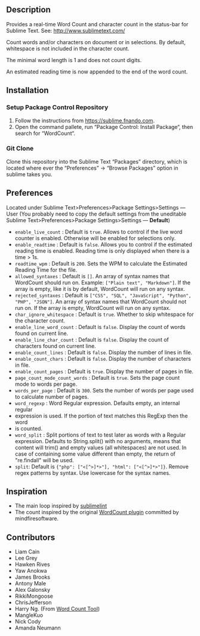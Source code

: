 ## Description

Provides a real-time Word Count and character count in the status-bar for
Sublime Text. See: http://www.sublimetext.com/

Count words and/or characters on document or in selections. By default,
whitespace is not included in the character count.

The minimal word length is 1 and does not count digits.

An estimated reading time is now appended to the end of the word count.

## Installation

### Setup Package Control Repository

1. Follow the instructions from https://sublime.fnando.com.
2. Open the command pallete, run “Package Control: Install Package“, then search
   for “WordCount“.

### Git Clone

Clone this repository into the Sublime Text “Packages” directory, which is
located where ever the “Preferences” -> “Browse Packages” option in sublime
takes you.

## Preferences

Located under Sublime Text>Preferences>Package Settings>Settings — User
(You probably need to copy the default settings from the uneditable Sublime
Text>Preferences>Package Settings>Settings — **Default**)

- `enable_live_count` : Default is `true`. Allows to control if the live word
  counter is enabled. Otherwise will be enabled for selections only.
- `enable_readtime` : Default is `false`. Allows you to control if the estimated
  reading time is enabled. Reading time is only displayed when there is a time >
  1s.
- `readtime_wpm` : Default is `200`. Sets the WPM to calculate the Estimated
  Reading Time for the file.
- `allowed_syntaxes` : Default is `[]`. An array of syntax names that WordCount
  should run on. Example: `["Plain text", "Markdown"]`. If the array is empty,
  like it is by default, WordCount will run on any syntax.
- `rejected_syntaxes` : Default is
  `["CSS", "SQL", "JavaScript", "Python", "PHP", "JSON"]`. An array of syntax
  names that WordCount should not run on. If the array is empty, WordCount will
  run on any syntax.
- `char_ignore_whitespace` : Default is `true`. Whether to skip whitespace for
  the character count.
- `enable_line_word_count` : Default is `false`. Display the count of words
  found on current line.
- `enable_line_char_count` : Default is `false`. Display the count of characters
  found on current line.
- `enable_count_lines` : Default is `false`. Display the number of lines in
  file.
- `enable_count_chars` : Default is `false`. Display the number of characters in
  file.
- `enable_count_pages` : Default is `true`. Display the number of pages in file.
- `page_count_mode_count_words` : Default is `true`. Sets the page count mode to
  words per page.
- `words_per_page` : Default is `300`. Sets the number of words per page used to
  calculate number of pages.
- `word_regexp` : Word Regular expression. Defaults empty, an internal regular
- expression is used. If the portion of text matches this RegExp then the word
- is counted.
- `word_split` : Split portions of text to test later as words with a Regular
  expression. Defaults to String.split() with no arguments, means that content
  will trim() and empty values (all whitespaces) are not used. In case of
  containing some value different than empty, the return of "re.findall" will be
  used.
- `split`: Default is `{"php": ["<[^>]*>"], "html": ["<[^>]*>"]}`. Remove regex
  patterns by syntax. Use lowercase for the syntax names.

## Inspiration

- The main loop inspired by [sublimelint](https://github.com/lunixbochs/sublimelint)
- The count inspired by the original [WordCount plugin](http://code.google.com/p/sublime-text-community-packages/source/browse/#svn%2Ftrunk%2FWordCount) committed by mindfiresoftware.

## Contributors

- Liam Cain
- Lee Grey
- Hawken Rives
- Yaw Anokwa
- James Brooks
- Antony Male
- Alex Galonsky
- RikkiMongoose
- ChrisJefferson
- Harry Ng. (From [Word Count Tool](http://wordcounttools.com/))
- MangleKuo
- Nick Cody
- Amanda Neumann
